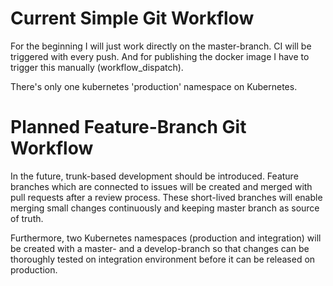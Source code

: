 
# Current Simple Git Workflow

For the beginning I will just work directly on the
master-branch. CI will be triggered with every
push. And for publishing the docker image I
have to trigger this manually (workflow_dispatch).

There's only one kubernetes 'production' namespace 
on Kubernetes.

# Planned Feature-Branch Git Workflow

In the future, trunk-based development should be introduced.
Feature branches which are connected to issues will be created 
and merged with pull requests after a review process. These 
short-lived branches will enable merging small changes
continuously and keeping master branch as source of truth.

Furthermore, two Kubernetes namespaces (production and 
integration) will be created with a master- and a develop-branch 
so that changes can be thoroughly tested on integration 
environment before it can be released on production.
